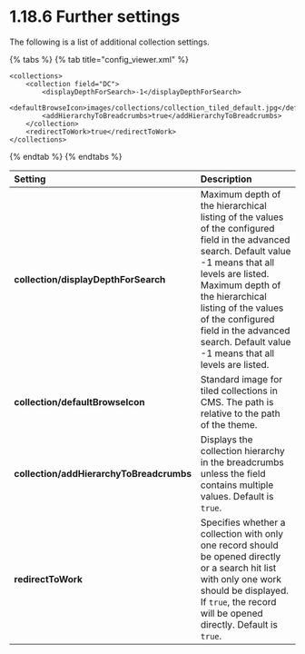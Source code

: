 # 1.18.6 Further settings

The following is a list of additional collection settings.

{% tabs %}
{% tab title="config\_viewer.xml" %}
```markup
<collections>
    <collection field="DC">
        <displayDepthForSearch>-1</displayDepthForSearch>
        <defaultBrowseIcon>images/collections/collection_tiled_default.jpg</defaultBrowseIcon>
        <addHierarchyToBreadcrumbs>true</addHierarchyToBreadcrumbs>
    </collection>
    <redirectToWork>true</redirectToWork>
</collections>
```
{% endtab %}
{% endtabs %}

| **Setting**   | Description |
| :--- | :--- |
| **collection/displayDepthForSearch** | Maximum depth of the hierarchical listing of the values of the configured field in the advanced search. Default value -1 means that all levels are listed. Maximum depth of the hierarchical listing of the values of the configured field in the advanced search. Default value -1 means that all levels are listed. |
| **collection/defaultBrowseIcon** | Standard image for tiled collections in CMS. The path is relative to the path of the theme. |
| **collection/addHierarchyToBreadcrumbs** | Displays the collection hierarchy in the breadcrumbs unless the field contains multiple values. Default is `true`. |
| **redirectToWork** | Specifies whether a collection with only one record should be opened directly or a search hit list with only one work should be displayed. If `true`, the record will be opened directly. Default is `true`. |

